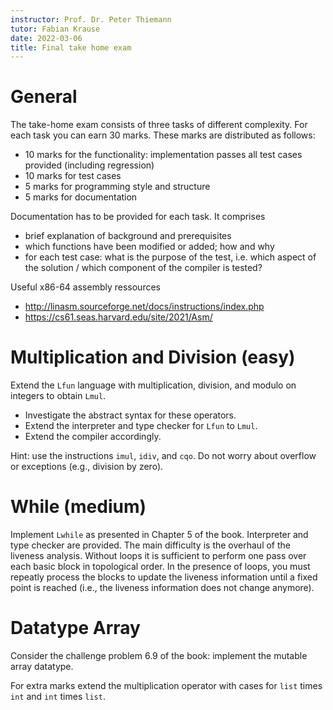 ```yaml
---
instructor: Prof. Dr. Peter Thiemann
tutor: Fabian Krause
date: 2022-03-06
title: Final take home exam
---
```


# General

The take-home exam consists of three tasks of different complexity.
For each task you can earn 30 marks. These marks are distributed as follows:

* 10 marks for the functionality: implementation passes all test cases provided (including regression)
* 10 marks for test cases
* 5 marks for programming style and structure
* 5 marks for documentation
 
Documentation has to be provided for each task. It comprises
 
* brief explanation of background and prerequisites
* which functions have been modified or added; how and why
* for each test case: what is the purpose of the test, i.e. which aspect of the solution / which component of the compiler is tested? 
 
Useful x86-64 assembly ressources

* http://linasm.sourceforge.net/docs/instructions/index.php
* https://cs61.seas.harvard.edu/site/2021/Asm/

 
# Multiplication and Division (easy)
 
 Extend the `Lfun` language with multiplication, division, and modulo on integers to obtain `Lmul`.
 
 * Investigate the abstract syntax for these operators.
 * Extend the interpreter and type checker for `Lfun` to `Lmul`.
 * Extend the compiler accordingly.
 
Hint: use the instructions `imul`, `idiv`, and `cqo`. Do not worry about overflow or exceptions (e.g., division by zero).
 
# While (medium)

Implement `Lwhile` as presented in Chapter 5 of the book. Interpreter and type checker are provided.
The main difficulty is the overhaul of the liveness analysis. Without loops it is sufficient to perform one pass over each basic block in topological order. In the presence of loops, you must repeatly process the blocks to update the liveness information until a fixed point is reached (i.e., the liveness information does not change anymore).

# Datatype Array
 
Consider the challenge problem 6.9 of the book: implement the mutable array datatype.

For extra marks extend the multiplication operator with cases for `list` times `int` and `int` times `list`.

